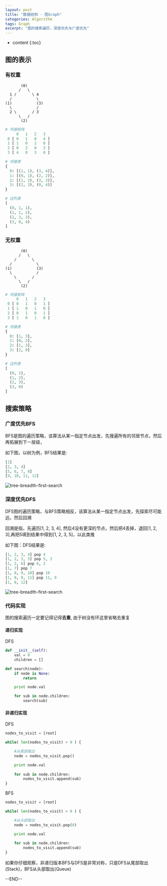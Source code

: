 ```yaml
---
layout: post
title: "数据结构 - 图Graph"
categories: Algorithm
tags: Graph
excerpt: "图的搜索遍历，深度优先与广度优先"
---
```


* content
{:toc}

## 图的表示

### 有权重

```
       (0)
      /   \
  1 /       \ 4
  /           \ 
(1)           (3)
  \           / 
  2 \       / 3
      \   /   
       (2)
```

```python
# 邻接矩阵
     0   1   2   3
 0 [ 0   1   0   4 ]
 1 [ 1   0   2   0 ]
 2 [ 0   2   0   3 ]
 3 [ 4   0   3   0 ]

# 邻接表
{
  0: [(1, 1), (3, 4)],
  1: [(0, 1), (2, 2)],
  2: [(1, 2), (3, 3)],
  3: [(2, 3), (0, 4)]
}

# 边列表
[
  (0, 1, 1),
  (1, 2, 2),
  (2, 3, 3),
  (3, 0, 4)
]
```

### 无权重

```
       (0)
      /   \
    /       \ 
  /           \ 
(1)           (3)
  \           / 
    \       / 
      \   /   
       (2)
```

```python
# 邻接矩阵
     0   1   2   3 
 0 [ 0   1   0   1 ]
 1 [ 1   0   1   0 ]
 2 [ 0   1   0   1 ]
 3 [ 1   0   1   0 ]

# 邻接表
{
  0: [1, 3],
  1: [0, 2],
  2: [1, 3],
  3: [2, 0]
}

# 边列表
[
  (0, 1),
  (1, 2),
  (2, 3),
  (3, 0)
]
```

## 搜索策略

### 广度优先BFS

BFS是图的遍历策略，该算法从某一指定节点出发，先搜遍所有的邻居节点，然后再拓展到下一层级，

如下图，以树为例，BFS结果是:

```python
[1]
[2, 3, 4]
[5, 6, 7, 8]
[9, 10, 11, 12]
```

![tree-breadth-first-search](http://geemaple.github.io/images/tree-breadth-first-search.png)


### 深度优先DFS

DFS图的遍历策略，与BFS策略相反，该算法从某一指定节点出发，先探索尽可能远，然后回溯 

回溯是指，先遍历[1, 2, 3, 4], 然后4没有更深的节点，然后把4丢掉，退回[1, 2, 3],再把5填到结果中得到[1, 2, 3, 5]，以此类推

如下图：DFS结果是:

```python
[1, 2, 3, 4] pop 4
[1, 2, 3, 5] pop 5, 3
[1, 2, 6] pop 6, 2
[1, 7] pop 7
[1, 8, 9, 10] pop 10
[1, 8, 9, 11] pop 11, 9
[1, 8, 12]
```

![tree-breadth-first-search](http://geemaple.github.io/images/tree-depth-first-search.png)


### 代码实现

图的搜索遍历一定要记得记得**去重**, 由于树没有环这里省略去重复

#### 递归实现

DFS

```python
def __init__(self):
    val = 0
    children = []

def search(node):
    if node is None:
        return

    print node.val

    for sub in node.children:
        search(sub)
```

#### 非递归实现

DFS

```python
nodes_to_visit = [root]

while( len(nodes_to_visit) > 0 ) {

    #从尾部取出
    node = nodes_to_visit.pop()

    print node.val
	
    for sub in node.children:
        nodes_to_visit.append(sub) 
}
```

BFS

```python
nodes_to_visit = [root]

while( len(nodes_to_visit) > 0 ) {

    #从头部取出
    node = nodes_to_visit.pop(0)

    print node.val
	
    for sub in node.children:
        nodes_to_visit.append(sub) 
}
```

如果你仔细观察，非递归版本BFS与DFS是非常对称，只是DFS从尾部取出(Stack)，BFS从头部取出(Queue)


--END--
